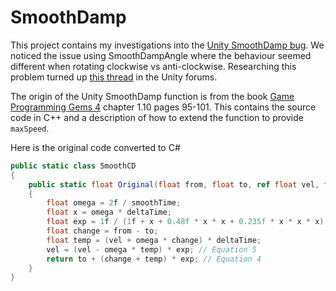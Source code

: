 # SmoothDamp

This project contains my investigations into the [Unity SmoothDamp bug](https://issuetracker.unity3d.com/issues/smoothdamp-behaves-differently-between-positive-and-negative-velocity). We noticed the issue using SmoothDampAngle where the behaviour seemed different when rotating clockwise vs anti-clockwise. Researching this problem turned up [this thread](https://forum.unity.com/threads/smoothdamp-problem.99474/) in the Unity forums.

The origin of the Unity SmoothDamp function is from the book [Game Programming Gems 4](https://archive.org/embed/gameprogrammingg0000unse) chapter 1.10 pages 95-101. This contains the source code in C++ and a description of how to extend the function to provide `maxSpeed`.

Here is the original code converted to C#

```csharp
public static class SmoothCD
{
    public static float Original(float from, float to, ref float vel, float smoothTime, float deltaTime)
    {
        float omega = 2f / smoothTime;
        float x = omega * deltaTime;
        float exp = 1f / (1f + x + 0.48f * x * x + 0.235f * x * x * x);
        float change = from - to;
        float temp = (vel + omega * change) * deltaTime;
        vel = (vel - omega * temp) * exp; // Equation 5
        return to + (change + temp) * exp; // Equation 4
    }
}
```
